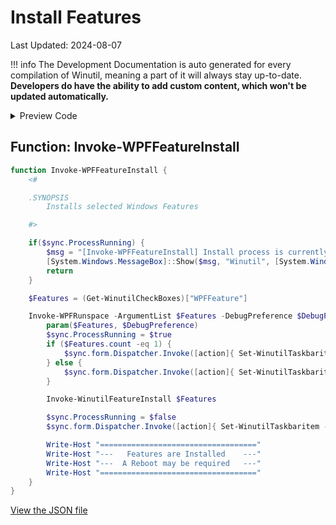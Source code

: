 # Install Features

Last Updated: 2024-08-07


!!! info
     The Development Documentation is auto generated for every compilation of Winutil, meaning a part of it will always stay up-to-date. **Developers do have the ability to add custom content, which won't be updated automatically.**


<!-- BEGIN CUSTOM CONTENT -->

<!-- END CUSTOM CONTENT -->

<details>
<summary>Preview Code</summary>

```json
{
  "Content": "Install Features",
  "category": "Features",
  "panel": "1",
  "Order": "a060_",
  "Type": "Button",
  "ButtonWidth": "300",
  "link": "https://christitustech.github.io/Winutil/dev/features/Features/Install"
}
```

</details>

## Function: Invoke-WPFFeatureInstall

```powershell
function Invoke-WPFFeatureInstall {
    <#

    .SYNOPSIS
        Installs selected Windows Features

    #>

    if($sync.ProcessRunning) {
        $msg = "[Invoke-WPFFeatureInstall] Install process is currently running."
        [System.Windows.MessageBox]::Show($msg, "Winutil", [System.Windows.MessageBoxButton]::OK, [System.Windows.MessageBoxImage]::Warning)
        return
    }

    $Features = (Get-WinutilCheckBoxes)["WPFFeature"]

    Invoke-WPFRunspace -ArgumentList $Features -DebugPreference $DebugPreference -ScriptBlock {
        param($Features, $DebugPreference)
        $sync.ProcessRunning = $true
        if ($Features.count -eq 1) {
            $sync.form.Dispatcher.Invoke([action]{ Set-WinutilTaskbaritem -state "Indeterminate" -value 0.01 -overlay "logo" })
        } else {
            $sync.form.Dispatcher.Invoke([action]{ Set-WinutilTaskbaritem -state "Normal" -value 0.01 -overlay "logo" })
        }

        Invoke-WinutilFeatureInstall $Features

        $sync.ProcessRunning = $false
        $sync.form.Dispatcher.Invoke([action]{ Set-WinutilTaskbaritem -state "None" -overlay "checkmark" })

        Write-Host "==================================="
        Write-Host "---   Features are Installed    ---"
        Write-Host "---  A Reboot may be required   ---"
        Write-Host "==================================="
    }
}

```


<!-- BEGIN SECOND CUSTOM CONTENT -->

<!-- END SECOND CUSTOM CONTENT -->


[View the JSON file](https://github.com/ChrisTitusTech/Winutil/tree/main/config/feature.json)

